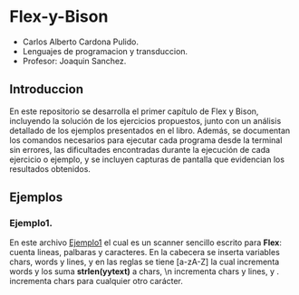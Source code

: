 # Flex-y-Bison
- Carlos Alberto Cardona Pulido.
- Lenguajes de programacion y transduccion.
- Profesor: Joaquin Sanchez.
## Introduccion
En este repositorio se desarrolla el primer capítulo de Flex y Bison, incluyendo la solución de los ejercicios propuestos, junto con un análisis detallado de los ejemplos presentados en el libro. Además, se documentan los comandos necesarios para ejecutar cada programa desde la terminal sin errores, las dificultades encontradas durante la ejecución de cada ejercicio o ejemplo, y se incluyen capturas de pantalla que evidencian los resultados obtenidos.

## Ejemplos
### Ejemplo1.
En este archivo [Ejemplo1](https://github.com/ALMA3112/Introduccion-Flex-y-Bison/blob/main/Ejemplos/Ejemplo%201/fb1-1.l) el cual es un scanner sencillo escrito para **Flex**: cuenta  lineas, palbaras y caracteres. En la cabecera se inserta variables chars, words y lines, y en las reglas se tiene [a-zA-Z] la cual incrementa words y los suma **strlen(yytext)** a chars, \n incrementa chars y lines, y . incrementa chars para cualquier otro carácter. 
